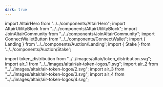 ```yaml
---
dark: true
---
```


import AltairHero from "../../components/AltairHero";
import AltairUtilityBlock from "../../components/AltairUtilityBlock";
import JoinAltairCommunity from "../../components/JoinAltairCommunity";
import ConnectWalletButton from "../../components/ConnectWallet";
import { Landing } from '../../components/Auction/Landing';
import { Stake } from '../../components/Auction/Stake';

import token_distribution from "../../images/altair/token_distribution.svg";
import air_1 from "../../images/altair/air-token-logos/1.svg";
import air_2 from "../../images/altair/air-token-logos/2.svg";
import air_3 from "../../images/altair/air-token-logos/3.svg";
import air_4 from "../../images/altair/air-token-logos/4.svg";

<Landing />
<Stake />
